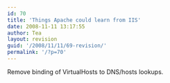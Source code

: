 ```yaml
---
id: 70
title: 'Things Apache could learn from IIS'
date: 2008-11-11 13:17:55
author: Tea
layout: revision
guid: '/2008/11/11/69-revision/'
permalink: '/?p=70'
---
```


Remove binding of VirtualHosts to DNS/hosts lookups.